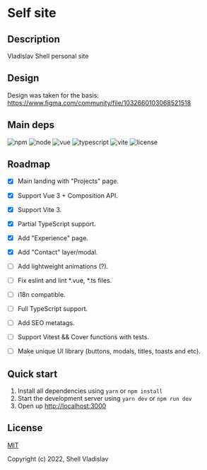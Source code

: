 # Self site

## Description
Vladislav Shell personal site

## Design
Design was taken for the basis: https://www.figma.com/community/file/1032660103068521518

## Main deps

![npm](https://img.shields.io/badge/npm-v8.13.2-blue?style=flat-square)
![node](https://img.shields.io/badge/node-v16.15.1-yellowgreen?style=flat-square)
![vue](https://img.shields.io/badge/vue-v3.2.39-green?style=flat-square)
![typescript](https://img.shields.io/badge/typescript-v4.8.3-lightgrey?style=flat-square)
![vite](https://img.shields.io/badge/vite-v3.1.0-yellow?style=flat-square)
![license](https://img.shields.io/badge/license-MIT-green?style=flat-square)

## Roadmap

- [x] Main landing with "Projects" page.
- [x] Support Vue 3 + Composition API.
- [x] Support Vite 3.
- [x] Partial TypeScript support.
- [x] Add "Experience" page.
- [x] Add "Contact" layer/modal.
- [ ] Add lightweight animations (?).
- [ ] Fix eslint and lint *.vue, *.ts files.
- [ ] i18n compatible.
- [ ] Full TypeScript support.
- [ ] Add SEO metatags.
- [ ] Support Vitest && Cover functions with tests.
- [ ] Make unique UI library (buttons, modals, titles, toasts and etc).


## Quick start

1. Install all dependencies using `yarn` or `npm install`
2. Start the development server using `yarn dev` or `npm run dev`
3. Open up [http://localhost:3000](http://localhost:3000)

## License

[MIT](https://github.com/FreeeeZ/self-site/blob/main/LICENSE)

Copyright (c) 2022, Shell Vladislav
